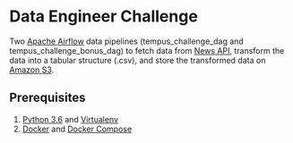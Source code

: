 # Data Engineer Challenge
Two [Apache Airflow](https://airflow.apache.org) data pipelines (tempus_challenge_dag and tempus_challenge_bonus_dag) to fetch data from [News API](https://newsapi.org), transform the data into a tabular structure (.csv), and store the transformed data on [Amazon S3](https://aws.amazon.com/s3/).

## Prerequisites
1. [Python 3.6](https://www.python.org/) and [Virtualenv](https://virtualenv.pypa.io/en/latest/)
2. [Docker](https://docs.docker.com/install/) and [Docker Compose](https://docs.docker.com/compose/install/)
